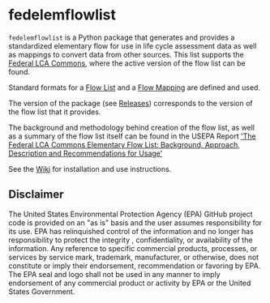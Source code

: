 # fedelemflowlist
`fedelemflowlist` is a Python package that generates and provides a standardized elementary flow for use in life cycle assessment data
 as well as mappings to convert data from other sources. This list supports the [Federal LCA Commons](http://www.lcacommons.gov), 
 where the active version of the flow list can be found. 

 Standard formats for a [Flow List](./format%20specs/FlowList.md)
 and a [Flow Mapping](./format%20specs/FlowMapping.md) are defined and used. 
 
 The version of the package (see [Releases](https://github.com/USEPA/Federal-LCA-Commons-Elementary-Flow-List/releases/)) corresponds to the version of the flow list that it provides.
 
 The background and methodology behind creation of the flow list, as well as a summary of the flow list itself can be
  found in the USEPA Report
  ['The Federal LCA Commons Elementary Flow List: Background, Approach, Description and Recommendations for Usage'](https://cfpub.epa.gov/si/si_public_search_results.cfm?simpleSearch=0&showCriteria=2&searchAll=elementary+flows&TIMSType=Published+Report&dateBeginPublishedPresented=07%2F31%2F2019)
 
See the [Wiki](https://github.com/USEPA/Federal-LCA-Commons-Elementary-Flow-List/wiki/) for installation and use instructions.

## Disclaimer
The United States Environmental Protection Agency (EPA) GitHub project code is provided on an "as is" basis
 and the user assumes responsibility for its use.  EPA has relinquished control of the information and no longer
  has responsibility to protect the integrity , confidentiality, or availability of the information.  Any
   reference to specific commercial products, processes, or services by service mark, trademark, manufacturer,
    or otherwise, does not constitute or imply their endorsement, recommendation or favoring by EPA.  The EPA seal
     and logo shall not be used in any manner to imply endorsement of any commercial product or activity by EPA or
      the United States Government.
